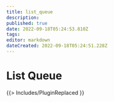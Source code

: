 ```yaml
---
title: list_queue
description: 
published: true
date: 2022-09-18T05:24:53.810Z
tags: 
editor: markdown
dateCreated: 2022-09-18T05:24:51.228Z
---
```


# List Queue
{{> Includes/PluginReplaced }}